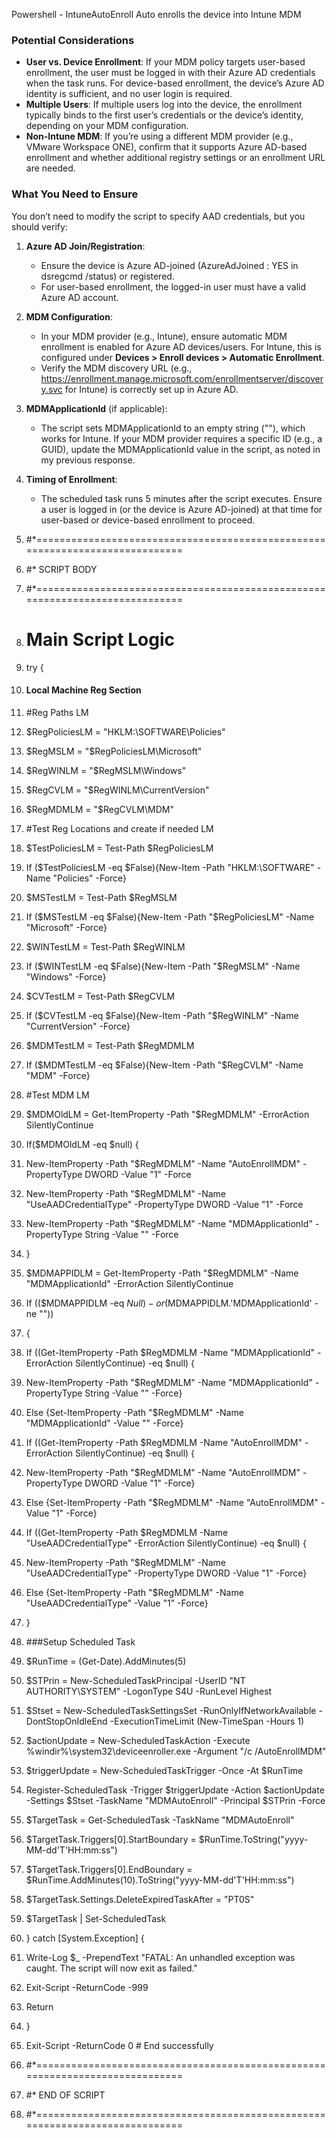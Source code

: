 Powershell - IntuneAutoEnroll
Auto enrolls the device into Intune MDM
### Potential Considerations

- **User vs. Device Enrollment**: If your MDM policy targets user-based enrollment, the user must be logged in with their Azure AD credentials when the task runs. For device-based enrollment, the device’s Azure AD identity is sufficient, and no user login is required.
- **Multiple Users**: If multiple users log into the device, the enrollment typically binds to the first user’s credentials or the device’s identity, depending on your MDM configuration.
- **Non-Intune MDM**: If you’re using a different MDM provider (e.g., VMware Workspace ONE), confirm that it supports Azure AD-based enrollment and whether additional registry settings or an enrollment URL are needed.

### What You Need to Ensure

You don’t need to modify the script to specify AAD credentials, but you should verify:

1. **Azure AD Join/Registration**:
    - Ensure the device is Azure AD-joined (AzureAdJoined : YES in dsregcmd /status) or registered.
    - For user-based enrollment, the logged-in user must have a valid Azure AD account.
2. **MDM Configuration**:
    - In your MDM provider (e.g., Intune), ensure automatic MDM enrollment is enabled for Azure AD devices/users. For Intune, this is configured under **Devices > Enroll devices > Automatic Enrollment**.
    - Verify the MDM discovery URL (e.g., https://enrollment.manage.microsoft.com/enrollmentserver/discovery.svc for Intune) is correctly set up in Azure AD.
3. **MDMApplicationId** (if applicable):
    - The script sets MDMApplicationId to an empty string (""), which works for Intune. If your MDM provider requires a specific ID (e.g., a GUID), update the MDMApplicationId value in the script, as noted in my previous response.
4. **Timing of Enrollment**:
    - The scheduled task runs 5 minutes after the script executes. Ensure a user is logged in (or the device is Azure AD-joined) at that time for user-based or device-based enrollment to proceed.


1. #*=============================================================================
    
2. #* SCRIPT BODY
    
3. #*=============================================================================
    

4. # Main Script Logic
    
5. try {
    

6. #### Local Machine Reg Section ####
    
7. #Reg Paths LM
    
8. $RegPoliciesLM = "HKLM:\SOFTWARE\Policies"
    
9. $RegMSLM = "$RegPoliciesLM\Microsoft"
    
10. $RegWINLM = "$RegMSLM\Windows"
    
11. $RegCVLM = "$RegWINLM\CurrentVersion"
    
12. $RegMDMLM = "$RegCVLM\MDM"
    

13. #Test Reg Locations and create if needed LM
    
14. $TestPoliciesLM = Test-Path $RegPoliciesLM
    
15. If ($TestPoliciesLM -eq $False){New-Item -Path "HKLM:\SOFTWARE" -Name "Policies" -Force}
    
16. $MSTestLM = Test-Path $RegMSLM
    
17. If ($MSTestLM -eq $False){New-Item -Path "$RegPoliciesLM" -Name "Microsoft" -Force}
    
18. $WINTestLM = Test-Path $RegWINLM
    
19. If ($WINTestLM -eq $False){New-Item -Path "$RegMSLM" -Name "Windows" -Force}
    
20. $CVTestLM = Test-Path $RegCVLM
    
21. If ($CVTestLM -eq $False){New-Item -Path "$RegWINLM" -Name "CurrentVersion" -Force}
    
22. $MDMTestLM = Test-Path $RegMDMLM
    
23. If ($MDMTestLM -eq $False){New-Item -Path "$RegCVLM" -Name "MDM" -Force}
    

24. #Test MDM LM
    
25. $MDMOldLM = Get-ItemProperty -Path "$RegMDMLM" -ErrorAction SilentlyContinue
    

26. If($MDMOldLM -eq $null) {
    
27. New-ItemProperty -Path "$RegMDMLM" -Name "AutoEnrollMDM" -PropertyType DWORD -Value "1" -Force
    
28. New-ItemProperty -Path "$RegMDMLM" -Name "UseAADCredentialType" -PropertyType DWORD -Value "1" -Force
    
29. New-ItemProperty -Path "$RegMDMLM" -Name "MDMApplicationId" -PropertyType String -Value "" -Force
    
30. }
    

31. $MDMAPPIDLM = Get-ItemProperty -Path "$RegMDMLM" -Name "MDMApplicationId" -ErrorAction SilentlyContinue
    

32. If (($MDMAPPIDLM -eq $Null) -or ($MDMAPPIDLM.'MDMApplicationId' -ne ""))
    
33. {
    
34. If ((Get-ItemProperty -Path $RegMDMLM -Name "MDMApplicationId" -ErrorAction SilentlyContinue) -eq $null) {
    
35. New-ItemProperty -Path "$RegMDMLM" -Name "MDMApplicationId" -PropertyType String -Value "" -Force}
    
36. Else {Set-ItemProperty -Path "$RegMDMLM" -Name "MDMApplicationId" -Value "" -Force}
    

37. If ((Get-ItemProperty -Path $RegMDMLM -Name "AutoEnrollMDM" -ErrorAction SilentlyContinue) -eq $null) {
    
38. New-ItemProperty -Path "$RegMDMLM" -Name "AutoEnrollMDM" -PropertyType DWORD -Value "1" -Force}
    
39. Else {Set-ItemProperty -Path "$RegMDMLM" -Name "AutoEnrollMDM" -Value "1" -Force}
    

40. If ((Get-ItemProperty -Path $RegMDMLM -Name "UseAADCredentialType" -ErrorAction SilentlyContinue) -eq $null) {
    
41. New-ItemProperty -Path "$RegMDMLM" -Name "UseAADCredentialType" -PropertyType DWORD -Value "1" -Force}
    
42. Else {Set-ItemProperty -Path "$RegMDMLM" -Name "UseAADCredentialType" -Value "1" -Force}
    

43. }
    

44. ###Setup Scheduled Task
    
45. $RunTime = (Get-Date).AddMinutes(5)
    
46. $STPrin = New-ScheduledTaskPrincipal -UserID "NT AUTHORITY\SYSTEM" -LogonType S4U -RunLevel Highest
    
47. $Stset = New-ScheduledTaskSettingsSet -RunOnlyIfNetworkAvailable -DontStopOnIdleEnd -ExecutionTimeLimit (New-TimeSpan -Hours 1)
    
48. $actionUpdate = New-ScheduledTaskAction -Execute %windir%\system32\deviceenroller.exe -Argument "/c /AutoEnrollMDM"
    
49. $triggerUpdate = New-ScheduledTaskTrigger -Once -At $RunTime
    

50. Register-ScheduledTask -Trigger $triggerUpdate -Action $actionUpdate -Settings $Stset -TaskName "MDMAutoEnroll" -Principal $STPrin -Force
    

51. $TargetTask = Get-ScheduledTask -TaskName "MDMAutoEnroll"
    
52. $TargetTask.Triggers[0].StartBoundary = $RunTime.ToString("yyyy-MM-dd'T'HH:mm:ss")
    
53. $TargetTask.Triggers[0].EndBoundary = $RunTime.AddMinutes(10).ToString("yyyy-MM-dd'T'HH:mm:ss")
    
54. $TargetTask.Settings.DeleteExpiredTaskAfter = "PT0S"
    
55. $TargetTask | Set-ScheduledTask
    

56. } catch [System.Exception] {
    
57. Write-Log $_ -PrependText "FATAL: An unhandled exception was caught. The script will now exit as failed."
    
58. Exit-Script -ReturnCode -999
    
59. Return
    
60. }
    

61. Exit-Script -ReturnCode 0 # End successfully
    

62. #*=============================================================================
    
63. #* END OF SCRIPT
    
64. #*=============================================================================